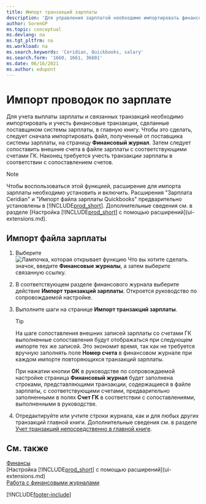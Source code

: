 ```yaml
---
title: Импорт транзакций зарплаты
description: 'Для управления зарплатой необходимо импортировать финансовые транзакции от поставщика заработной платы непосредственно в главную книгу, используя расширение для зарплаты, например Ceridian.'
author: SorenGP
ms.topic: conceptual
ms.devlang: na
ms.tgt_pltfrm: na
ms.workload: na
ms.search.keywords: 'Ceridian, Quickbooks, salary'
ms.search.form: '1660, 1661, 36601'
ms.date: 06/16/2021
ms.author: edupont
---
```

# <a name="importing-payroll-transactions"></a><a name="importing-payroll-transactions"></a><a name="importing-payroll-transactions"></a>Импорт проводок по зарплате

Для учета выплаты зарплаты и связанных транзакций необходимо импортировать и учесть финансовые транзакции, сделанные поставщиком системы зарплаты, в главную книгу. Чтобы это сделать, следует сначала импортировать файл, полученный от поставщика системы зарплаты, на страницу **Финансовый журнал**. Затем следует сопоставить внешние счета в файле зарплаты с соответствующими счетами ГК. Наконец требуется учесть транзакции зарплаты в соответствии с сопоставлением счетов.

> [!NOTE]  
> Чтобы воспользоваться этой функцией, расширение для импорта зарплаты необходимо установить и включить. Расширения "Зарплата Ceridian" и "Импорт файла зарплаты Quickbooks" предварительно установлены в [!INCLUDE[prod_short](includes/prod_short.md)]. Дополнительные сведения см. в разделе [Настройка [!INCLUDE[prod_short](includes/prod_short.md)] с помощью расширений](ui-extensions.md).

## <a name="to-import-a-payroll-file"></a><a name="to-import-a-payroll-file"></a><a name="to-import-a-payroll-file"></a>Импорт файла зарплаты

1. Выберите ![Лампочка, которая открывает функцию Что вы хотите сделать.](media/ui-search/search_small.png "Что вы хотите сделать") значок, введите **Финансовые журналы**, а затем выберите связанную ссылку.
2. В соответствующем разделе финансового журнала выберите действие **Импорт транзакций зарплаты**. Откроется руководство по сопровождаемой настройке.
3. Выполните шаги на странице **Импорт транзакций зарплаты**.

    > [!TIP]  
    >   На шаге сопоставления внешних записей зарплаты со счетами ГК выполненные сопоставления будут отображаться при следующем импорте тех же записей. Это экономит время, так как не требуется вручную заполнять поле **Номер счета** в финансовом журнале при каждом импорте повторяющихся транзакций зарплаты.   

    При нажатии кнопки **ОК** в руководстве по сопровождаемой настройке страница **Финансовый журнал** будет заполнена строками, представляющими транзакции, содержащиеся в файле зарплаты, с соответствующими счетами, предварительно заполненными в полях **Счет ГК** в соответствии с сопоставлениями, выполненными в руководстве.
4. Отредактируйте или учтите строки журнала, как и для любых других транзакций главной книги. Дополнительные сведения см. в разделе [Учет транзакций непосредственно в главной книге](finance-how-post-transactions-directly.md).   

## <a name="see-also"></a><a name="see-also"></a><a name="see-also"></a>См. также

[Финансы](finance.md)  
[Настройка [!INCLUDE[prod_short](includes/prod_short.md)] с помощью расширений](ui-extensions.md)  
[Работа с финансовыми журналами](ui-work-general-journals.md)  


[!INCLUDE[footer-include](includes/footer-banner.md)]
